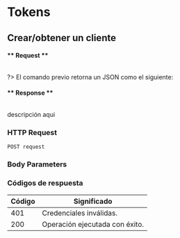 # Tokens
## Crear/obtener un cliente

<!-- panels:start -->

<!-- div:right-panel -->

<!-- tabs:start -->
#### ** Request **

```shell

```
<!-- tabs:end -->

?> El comando previo retorna un JSON como el siguiente:

<!-- tabs:start -->
#### ** Response **

```json

```
<!-- tabs:end -->

<!-- div:left-panel -->

descripción aqui

### HTTP Request

`POST request`

### Body Parameters


### Códigos de respuesta

| Código | Significado                    |
|--------|--------------------------------|
| 401    | Credenciales inválidas.        |
| 200    | Operación ejecutada con éxito. |


<!-- panels:end -->
